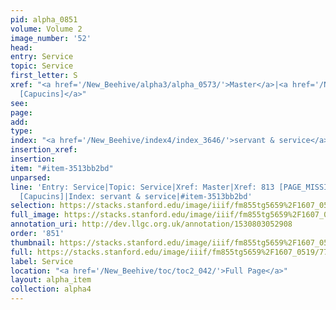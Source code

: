 ```yaml
---
pid: alpha_0851
volume: Volume 2
image_number: '52'
head: 
entry: Service
topic: Service
first_letter: S
xref: "<a href='/New_Beehive/alpha3/alpha_0573/'>Master</a>|<a href='/New_Beehive/toc/toc2_258/'>1322
  [Capucins]</a>"
see: 
page: 
add: 
type: 
index: "<a href='/New_Beehive/index4/index_3646/'>servant & service</a>"
insertion_xref: 
insertion: 
item: "#item-3513bb2bd"
unparsed: 
line: 'Entry: Service|Topic: Service|Xref: Master|Xref: 813 [PAGE_MISSING]|Xref: 1322
  [Capucins]|Index: servant & service|#item-3513bb2bd'
selection: https://stacks.stanford.edu/image/iiif/fm855tg5659%2F1607_0519/774,183,3043,451/full/0/default.jpg
full_image: https://stacks.stanford.edu/image/iiif/fm855tg5659%2F1607_0519/full/full/0/default.jpg
annotation_uri: http://dev.llgc.org.uk/annotation/1530803052908
order: '851'
thumbnail: https://stacks.stanford.edu/image/iiif/fm855tg5659%2F1607_0519/774,183,600,180/250,/0/default.jpg
full: https://stacks.stanford.edu/image/iiif/fm855tg5659%2F1607_0519/774,183,3043,451/full/0/default.jpg
label: Service
location: "<a href='/New_Beehive/toc/toc2_042/'>Full Page</a>"
layout: alpha_item
collection: alpha4
---
```

